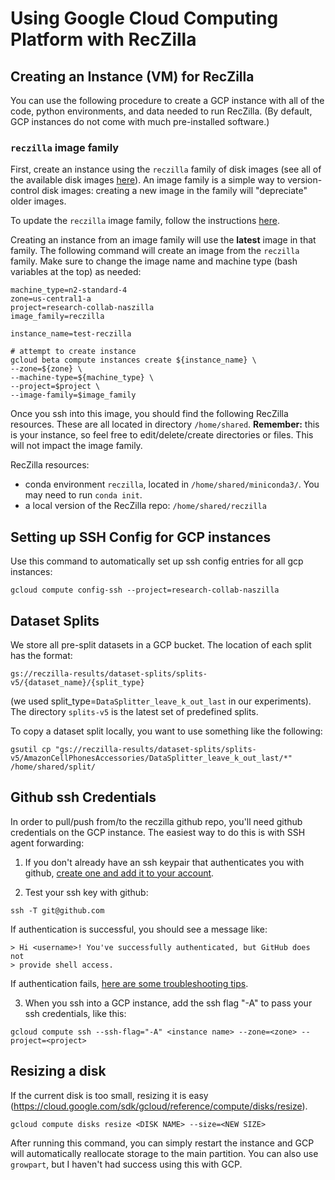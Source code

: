 
# Using Google Cloud Computing Platform with RecZilla

## Creating an Instance (VM) for RecZilla

You can use the following procedure to create a GCP instance with all of the code, python environments, and data needed to run RecZilla. (By default, GCP instances do not come with much pre-installed software.)

### `reczilla` image family

First, create an instance using the `reczilla` family of disk images (see all of the available disk images [here](https://console.cloud.google.com/compute/images?tab=images&authuser=3&project=research-collab-naszilla)). An image family is a simple way to version-control disk images: creating a new image in the family will "depreciate" older images. 

To update the `reczilla` image family, follow the instructions [here](reczilla/scripts/update_reczilla_image.sh).

Creating an instance from an image family will use the **latest** image in that family. The following command will create an image from the `reczilla` family. Make sure to change the image name and machine type (bash variables at the top) as needed:

```
machine_type=n2-standard-4
zone=us-central1-a
project=research-collab-naszilla
image_family=reczilla

instance_name=test-reczilla

# attempt to create instance
gcloud beta compute instances create ${instance_name} \
--zone=${zone} \
--machine-type=${machine_type} \
--project=$project \
--image-family=$image_family 
```

Once you ssh into this image, you should find the following RecZilla resources. These are all located in directory `/home/shared`. **Remember:** this is your instance, so feel free to edit/delete/create directories or files. This will not impact the image family.

RecZilla resources:
- conda environment `reczilla`, located in `/home/shared/miniconda3/`. You may need to run `conda init`.
- a local version of the RecZilla repo: `/home/shared/reczilla`

## Setting up SSH Config for GCP instances

Use this command to automatically set up ssh config entries for all gcp instances:

```gcloud compute config-ssh --project=research-collab-naszilla```

## Dataset Splits

We store all pre-split datasets in a GCP bucket. The location of each split has the format:

```
gs://reczilla-results/dataset-splits/splits-v5/{dataset_name}/{split_type}
```

(we used split_type=`DataSplitter_leave_k_out_last` in our experiments). The directory `splits-v5` is the latest set of predefined splits. 

To copy a dataset split locally, you want to use something like the following:

```gsutil cp "gs://reczilla-results/dataset-splits/splits-v5/AmazonCellPhonesAccessories/DataSplitter_leave_k_out_last/*" /home/shared/split/```

## Github ssh Credentials

In order to pull/push from/to the reczilla github repo, you'll need github credentials on the GCP instance. The easiest way to do this is with SSH agent forwarding:

1. If you don't already have an ssh keypair that authenticates you with github, [create one and add it to your account](https://docs.github.com/en/authentication/connecting-to-github-with-ssh/generating-a-new-ssh-key-and-adding-it-to-the-ssh-agent).

2. Test your ssh key with github:

```commandline
ssh -T git@github.com
```

If authentication is successful, you should see a message like:

```commandline
> Hi <username>! You've successfully authenticated, but GitHub does not
> provide shell access.
```

If authentication fails, [here are some troubleshooting tips](https://docs.github.com/en/authentication/connecting-to-github-with-ssh/testing-your-ssh-connection).

3. When you ssh into a GCP instance, add the ssh flag "-A" to pass your ssh credentials, like this:
```
gcloud compute ssh --ssh-flag="-A" <instance name> --zone=<zone> --project=<project> 
```


## Resizing a disk

If the current disk is too small, resizing it is easy (https://cloud.google.com/sdk/gcloud/reference/compute/disks/resize).

```
gcloud compute disks resize <DISK NAME> --size=<NEW SIZE>
```

After running this command, you can simply restart the instance and GCP will automatically reallocate storage to the main partition. You can also use `growpart`, but I haven't had success using this with GCP.
